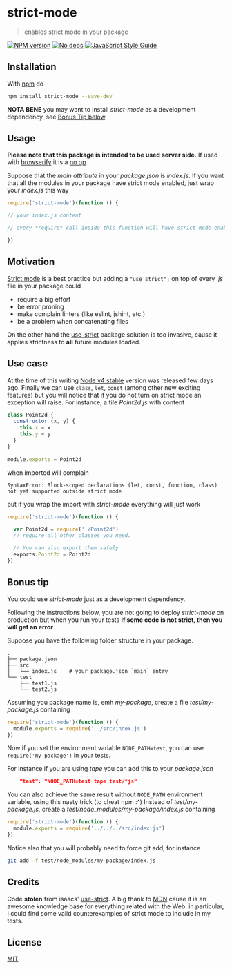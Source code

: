# strict-mode

> enables strict mode in your package

[![NPM version](https://badge.fury.io/js/strict-mode.svg)](http://badge.fury.io/js/strict-mode)
[![No deps](https://img.shields.io/badge/dependencies-none-green.svg)](https://github.com/fibo/strict-mode)
[![JavaScript Style Guide](https://img.shields.io/badge/code_style-standard-brightgreen.svg)](https://standardjs.com)

## Installation

With [npm](https://npmjs.org/) do

```bash
npm install strict-mode --save-dev
```

**NOTA BENE** you may want to install *strict-mode* as a development dependency, see [Bonus Tip below](#bonus-tip).

## Usage

**Please note that this package is intended to be used server side.**
If used with [browserify] it is a [no op].

Suppose that the *main attribute* in your *package.json* is *index.js*.
If you want that all the modules in your package have strict mode enabled,
just wrap your *index.js* this way

```javascript
require('strict-mode')(function () {

// your index.js content

// every *require* call inside this function will have strict mode enabled

})
```

## Motivation

[Strict mode][MDN_Strict_mode] is a best practice but adding a `"use strict";` on top of every *.js* file in your package could

* require a big effort
* be error proning
* make complain linters (like eslint, jshint, etc.)
* be a problem when concatenating files

On the other hand the [use-strict] package solution is too invasive, cause it applies strictness to **all** future modules loaded.

## Use case

At the time of this writing [Node v4 stable](https://nodejs.org/en/blog/release/v4.0.0/) version was released few days ago.
Finally we can use `class`, `let`, `const` (among other new exciting features) but you will notice that if you do not turn on strict mode an exception will raise.
For instance, a file *Point2d.js* with content

```javascript
class Point2d {
  constructor (x, y) {
    this.x = x
    this.y = y
  }
}

module.exports = Point2d
```

when imported will complain

```
SyntaxError: Block-scoped declarations (let, const, function, class) not yet supported outside strict mode
```

but if you wrap the import with *strict-mode* everything will just work

```javascript
require('strict-mode')(function () {

  var Point2d = require('./Point2d')
  // require all other classes you need.

  // You can also export them safely
  exports.Point2d = Point2d
})
```

## Bonus tip

You could use *strict-mode* just as a development dependency.

Following the instructions below, you are not going to deploy *strict-mode* on production but when you run your tests **if some code is not strict, then you will get an error**.

Suppose you have the following folder structure in your package.

    .
    ├── package.json
    ├── src
    │   └── index.js    # your package.json `main` entry
    └── test
        ├── test1.js
        └── test2.js

Assuming you package name is, emh *my-package*, create a file *test/my-package.js* containing

```javascript
require('strict-mode')(function () {
  module.exports = require('../src/index.js')
})
```

Now if you set the environment variable `NODE_PATH=test`, you can use `require('my-package')` in your tests.

For instance if you are using *tape* you can add this to your *package.json*

```json
    "test": "NODE_PATH=test tape test/*js"
```

You can also achieve the same result without `NODE_PATH` environment variable, using this nasty trick (to cheat npm :^)
Instead of *test/my-package.js*, create a *test/node_modules/my-package/index.js* containing

```javascript
require('strict-mode')(function () {
  module.exports = require('../../../src/index.js')
})
```

Notice also that you will probably need to force git add, for instance

```bash
git add -f test/node_modules/my-package/index.js
```

## Credits

Code **stolen** from isaacs' [use-strict].
A big thank to [MDN](https://developer.mozilla.org) cause it is an awesome knowledge base for everything related with the Web: in particular, I could find some valid counterexamples of strict mode to include in my tests.

## License

[MIT](http://g14n.info/mit-license)

[browserify]: http://browserify.org/ "browserify"
[MDN_Strict_mode]: https://developer.mozilla.org/en-US/docs/Web/JavaScript/Reference/Functions_and_function_scope/Strict_mode
[no op]: https://github.com/fibo/strict-mode/blob/master/browser.js "browser.js"
[test/node_modules/strict-mode/index.js]: https://github.com/fibo/strict-mode/blob/master/test/node_modules/strict-mode/index.js
[use-strict]: https://npmjs.org/package/use-strict "use-strict"
